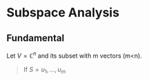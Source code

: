 # Subspace Analysis

## Fundamental

Let $V=\mathbb{C}^n$ and its subset with m vectors (m<n). 

> If $S={u_1,...,u_m}$ 

